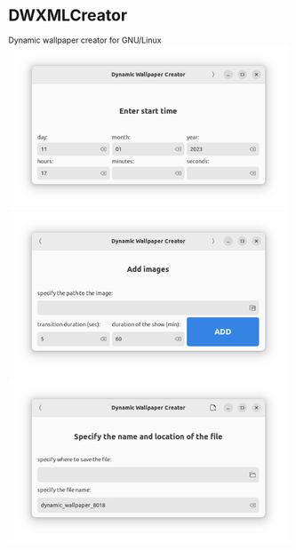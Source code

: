 # DWXMLCreator
Dynamic wallpaper creator for GNU/Linux
![screenshot.png](/data/s1.png)
![screenshot.png](/data/s2.png)
![screenshot.png](/data/s3.png)

